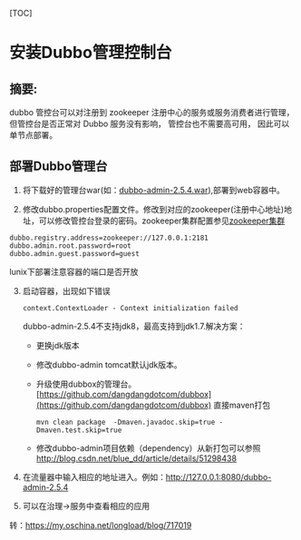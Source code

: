 

[TOC]

# 安装Dubbo管理控制台

## 摘要: 

dubbo 管控台可以对注册到 zookeeper 注册中心的服务或服务消费者进行管理，但管控台是否正常对 Dubbo 服务没有影响， 管控台也不需要高可用， 因此可以单节点部署。

## 部署Dubbo管理台

1.  将下载好的管理台war(如：[dubbo-admin-2.5.4.war](http://pan.baidu.com/s/1qYCe1fI)),部署到web容器中。

2.  修改dubbo.properties配置文件。修改到对应的zookeeper(注册中心地址)地址，可以修改管控台登录的密码。zookeeper集群配置参见[zookeeper集群](http://my.oschina.net/longload/blog/736333)

   ```
   dubbo.registry.address=zookeeper://127.0.0.1:2181
   dubbo.admin.root.password=root
   dubbo.admin.guest.password=guest
   ```

   lunix下部署注意容器的端口是否开放

3. 启动容器，出现如下错误

   ```
   context.ContextLoader - Context initialization failed
   ```

   dubbo-admin-2.5.4不支持jdk8，最高支持到jdk1.7.解决方案：

   - 更换jdk版本

   - 修改dubbo-admin tomcat默认jdk版本。

   - 升级使用dubbox的管理台。[https://github.com/dangdangdotcom/dubbox](https://github.com/dangdangdotcom/dubbox) 直接maven打包

     ```
     mvn clean package  -Dmaven.javadoc.skip=true -Dmaven.test.skip=true
     ```

   - 修改dubbo-admin项目依赖（dependency）从新打包可以参照<http://blog.csdn.net/blue_dd/article/details/51298438>


4. 在流量器中输入相应的地址进入。例如：http://127.0.0.1:8080/dubbo-admin-2.5.4

5. 可以在治理->服务中查看相应的应用

转：https://my.oschina.net/longload/blog/717019